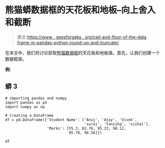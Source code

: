 # 熊猫蟒数据框的天花板和地板–向上舍入和截断

> 原文:[https://www . geesforgeks . org/ceil-and-floor-of-the-data frame-in-pandas-python-round-up-and-truncate/](https://www.geeksforgeeks.org/ceil-and-floor-of-the-dataframe-in-pandas-python-round-up-and-truncate/)

在本文中，我们将讨论获取[熊猫数据框](https://www.geeksforgeeks.org/python-pandas-dataframe/)的天花板和地板值。首先，让我们创建一个数据框架。

**例:**

## 蟒 3

```
# importing pandas and numpy
import pandas as pd
import numpy as np

# Creating a DataFrame
df = pd.DataFrame({'Student Name': ['Anuj', 'Ajay', 'Vivek',
                                    'suraj', 'tanishq', 'vishal'],
                   'Marks': [55.3, 82.76, 95.23, 98.12,
                             95.78, 90.56]})

df
```